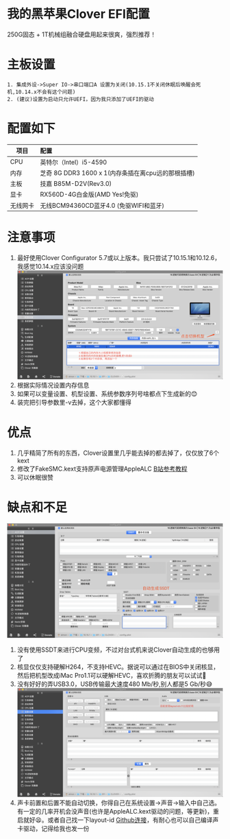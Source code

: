# 我的黑苹果Clover EFI配置
250G固态 + 1T机械组融合硬盘用起来很爽，强烈推荐！

# 主板设置
```
1. 集成外设->Super IO->串口端口A 设置为关闭(10.15.1不关闭休眠后唤醒会死机,10.14.x不会有这个问题)
2. (建议)设置为启动只允许UEFI，因为我只添加了UEFI的驱动
```

# 配置如下

| 项目        | 配置   |
| --------   | :-----  |
| CPU         | 英特尔（Intel）i5-4590 | 
|内存         |芝奇 8G DDR3 1600 x 1(内存条插在离cpu远的那根插槽)|
| 主板        |   技嘉 B85M-D2V(Rev3.0)   | 
| 显卡        |    RX560D-4G白金版(AMD Yes!免驱)    | 
|无线网卡     |无线BCM94360CD蓝牙4.0 (免驱WIFI和蓝牙)|

# 注意事项
1. 最好使用Clover Configurator 5.7或以上版本。我只尝试了10.15.1和10.12.6，我感觉10.14.x应该没问题
![机型设置](screenshots/SMBIOS.png)
2. 根据实际情况设置内存信息
3. 如果可以变量设置、机型设置、系统参数序列号啥都点下生成新的😊
4. 装完把引导参数里-v去掉，这个大家都懂得

# 优点
1. 几乎精简了所有的东西，Clover设置里几乎能去掉的都去掉了，仅仅放了6个kext
2. 修改了FakeSMC.kext支持原声电源管理AppleALC [B站参考教程](https://www.bilibili.com/video/av51049909/)
3. 可以休眠很赞

# 缺点和不足
![SSDT](screenshots/ACPI.png)
1. 没有使用SSDT来进行CPU变频，不过对台式机来说Clover自动生成的也够用了
2. 核显仅仅支持硬解H264，不支持HEVC。据说可以通过在BIOS中关闭核显，然后把机型改成iMac Pro1.1可以硬解HEVC，喜欢折腾的朋友可以试试🤣
3. 没有好好的弄USB3.0，USB传输最大速度480 Mb/秒,别人都是5 Gb/秒😅
![声卡layout-id](screenshots/devices.png)
4. 声卡前置和后置不能自动切换，你得自己在系统设置->声音->输入中自己选。有一定的几率开机会没声音(也许是AppleALC.kext驱动的问题，等更新)，重启就好😫。或者自己找一下layout-id [Github连接](https://github.com/acidanthera/AppleALC/wiki/Supported-codecs)，有耐心也可以自己编译声卡驱动，记得给我也发一份
